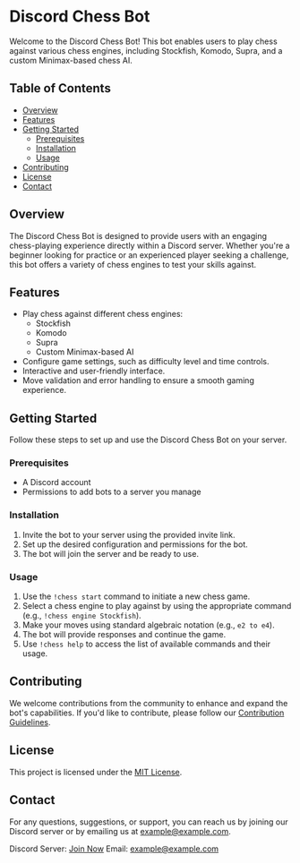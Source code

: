 # Discord Chess Bot

Welcome to the Discord Chess Bot! This bot enables users to play chess against various chess engines, including Stockfish, Komodo, Supra, and a custom Minimax-based chess AI.

## Table of Contents

- [Overview](#overview)
- [Features](#features)
- [Getting Started](#getting-started)
  - [Prerequisites](#prerequisites)
  - [Installation](#installation)
  - [Usage](#usage)
- [Contributing](#contributing)
- [License](#license)
- [Contact](#contact)

## Overview

The Discord Chess Bot is designed to provide users with an engaging chess-playing experience directly within a Discord server. Whether you're a beginner looking for practice or an experienced player seeking a challenge, this bot offers a variety of chess engines to test your skills against.

## Features

- Play chess against different chess engines:
  - Stockfish
  - Komodo
  - Supra
  - Custom Minimax-based AI
- Configure game settings, such as difficulty level and time controls.
- Interactive and user-friendly interface.
- Move validation and error handling to ensure a smooth gaming experience.

## Getting Started

Follow these steps to set up and use the Discord Chess Bot on your server.

### Prerequisites

- A Discord account
- Permissions to add bots to a server you manage

### Installation

1. Invite the bot to your server using the provided invite link.
2. Set up the desired configuration and permissions for the bot.
3. The bot will join the server and be ready to use.

### Usage

1. Use the `!chess start` command to initiate a new chess game.
2. Select a chess engine to play against by using the appropriate command (e.g., `!chess engine Stockfish`).
3. Make your moves using standard algebraic notation (e.g., `e2 to e4`).
4. The bot will provide responses and continue the game.
5. Use `!chess help` to access the list of available commands and their usage.

## Contributing

We welcome contributions from the community to enhance and expand the bot's capabilities. If you'd like to contribute, please follow our [Contribution Guidelines](CONTRIBUTING.md).

## License

This project is licensed under the [MIT License](LICENSE.md).

## Contact

For any questions, suggestions, or support, you can reach us by joining our Discord server or by emailing us at example@example.com.

Discord Server: [Join Now](https://discord.gg/your-invite-link)
Email: example@example.com
